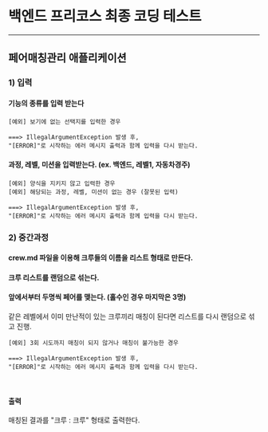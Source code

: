 # 백엔드 프리코스 최종 코딩 테스트

---

## 페어매칭관리 애플리케이션

### 1) 입력

#### 기능의 종류를 입력 받는다
````
[예외] 보기에 없는 선택지를 입력한 경우

===> IllegalArgumentException 발생 후, 
"[ERROR]"로 시작하는 에러 메시지 출력과 함께 입력을 다시 받는다.
````

#### 과정, 레벨, 미션을 입력받는다. (ex. 백엔드, 레벨1, 자동차경주)
````
[예외] 양식을 지키지 않고 입력한 경우
[예외] 해당되는 과정, 레벨, 미션이 없는 경우 (잘못된 입력)

===> IllegalArgumentException 발생 후, 
"[ERROR]"로 시작하는 에러 메시지 출력과 함께 입력을 다시 받는다.
````

### 2) 중간과정
#### crew.md 파일을 이용해 크루들의 이름을 리스트 형태로 만든다.

#### 크루 리스트를 랜덤으로 섞는다.


#### 앞에서부터 두명씩 페어를 맺는다. (홀수인 경우 마지막은 3명)
같은 레벨에서 이미 만난적이 있는 크루끼리 매칭이 된다면 리스트를 다시 랜덤으로 섞고 진행.
````
[예외] 3회 시도까지 매칭이 되지 않거나 매칭이 불가능한 경우

===> IllegalArgumentException 발생 후, 
"[ERROR]"로 시작하는 에러 메시지 출력과 함께 입력을 다시 받는다.
````

<br>

#### 출력
매칭된 결과를 "크루 : 크루" 형태로 출력한다.
